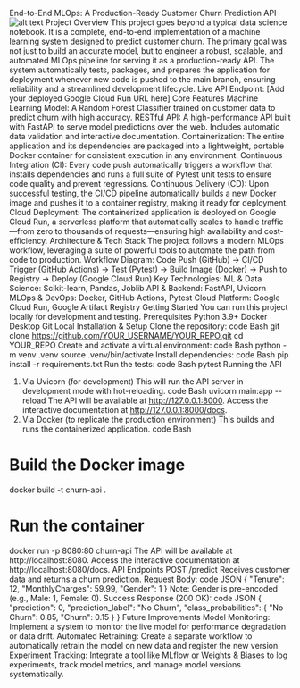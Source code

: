 End-to-End MLOps: A Production-Ready Customer Churn Prediction API
![alt text](https://github.com/YOUR_USERNAME/YOUR_REPO/actions/workflows/main.yml/badge.svg)
Project Overview
This project goes beyond a typical data science notebook. It is a complete, end-to-end implementation of a machine learning system designed to predict customer churn. The primary goal was not just to build an accurate model, but to engineer a robust, scalable, and automated MLOps pipeline for serving it as a production-ready API.
The system automatically tests, packages, and prepares the application for deployment whenever new code is pushed to the main branch, ensuring reliability and a streamlined development lifecycle.
Live API Endpoint: [Add your deployed Google Cloud Run URL here]
Core Features
Machine Learning Model: A Random Forest Classifier trained on customer data to predict churn with high accuracy.
RESTful API: A high-performance API built with FastAPI to serve model predictions over the web. Includes automatic data validation and interactive documentation.
Containerization: The entire application and its dependencies are packaged into a lightweight, portable Docker container for consistent execution in any environment.
Continuous Integration (CI): Every code push automatically triggers a workflow that installs dependencies and runs a full suite of Pytest unit tests to ensure code quality and prevent regressions.
Continuous Delivery (CD): Upon successful testing, the CI/CD pipeline automatically builds a new Docker image and pushes it to a container registry, making it ready for deployment.
Cloud Deployment: The containerized application is deployed on Google Cloud Run, a serverless platform that automatically scales to handle traffic—from zero to thousands of requests—ensuring high availability and cost-efficiency.
Architecture & Tech Stack
The project follows a modern MLOps workflow, leveraging a suite of powerful tools to automate the path from code to production.
Workflow Diagram:
Code Push (GitHub) -> CI/CD Trigger (GitHub Actions) -> Test (Pytest) -> Build Image (Docker) -> Push to Registry -> Deploy (Google Cloud Run)
Key Technologies:
ML & Data Science: Scikit-learn, Pandas, Joblib
API & Backend: FastAPI, Uvicorn
MLOps & DevOps: Docker, GitHub Actions, Pytest
Cloud Platform: Google Cloud Run, Google Artifact Registry
Getting Started
You can run this project locally for development and testing.
Prerequisites
Python 3.9+
Docker Desktop
Git
Local Installation & Setup
Clone the repository:
code
Bash
git clone https://github.com/YOUR_USERNAME/YOUR_REPO.git
cd YOUR_REPO
Create and activate a virtual environment:
code
Bash
python -m venv .venv
source .venv/bin/activate
Install dependencies:
code
Bash
pip install -r requirements.txt
Run the tests:
code
Bash
pytest
Running the API
1. Via Uvicorn (for development)
This will run the API server in development mode with hot-reloading.
code
Bash
uvicorn main:app --reload
The API will be available at http://127.0.0.1:8000. Access the interactive documentation at http://127.0.0.1:8000/docs.
2. Via Docker (to replicate the production environment)
This builds and runs the containerized application.
code
Bash
# Build the Docker image
docker build -t churn-api .

# Run the container
docker run -p 8080:80 churn-api
The API will be available at http://localhost:8080. Access the interactive documentation at http://localhost:8080/docs.
API Endpoints
POST /predict
Receives customer data and returns a churn prediction.
Request Body:
code
JSON
{
  "Tenure": 12,
  "MonthlyCharges": 59.99,
  "Gender": 1
}
Note: Gender is pre-encoded (e.g., Male: 1, Female: 0).
Success Response (200 OK):
code
JSON
{
  "prediction": 0,
  "prediction_label": "No Churn",
  "class_probabilities": {
    "No Churn": 0.85,
    "Churn": 0.15
  }
}
Future Improvements
Model Monitoring: Implement a system to monitor the live model for performance degradation or data drift.
Automated Retraining: Create a separate workflow to automatically retrain the model on new data and register the new version.
Experiment Tracking: Integrate a tool like MLflow or Weights & Biases to log experiments, track model metrics, and manage model versions systematically.
